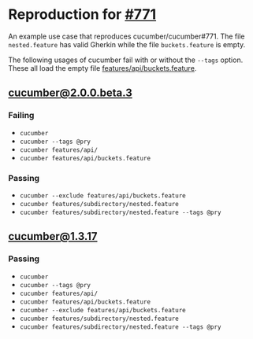 # Reproduction for [#771](https://github.com/cucumber/cucumber/issues/771)
An example use case that reproduces cucumber/cucumber#771. The file `nested.feature` has valid Gherkin while the file `buckets.feature` is empty.

The following usages of cucumber fail with or without the `--tags` option. These all load the empty file [features/api/buckets.feature](features/api/buckets.feature).

## [cucumber@2.0.0.beta.3](https://github.com/erran/cucumber-issue-771/tree/master#readme)
### Failing
* `cucumber`
* `cucumber --tags @pry`
* `cucumber features/api/`
* `cucumber features/api/buckets.feature`

### Passing
* `cucumber --exclude features/api/buckets.feature`
* `cucumber features/subdirectory/nested.feature`
* `cucumber features/subdirectory/nested.feature --tags @pry`

## [cucumber@1.3.17](https://github.com/erran/cucumber-issue-771/tree/v1.3.x#readme)
### Passing
* `cucumber`
* `cucumber --tags @pry`
* `cucumber features/api/`
* `cucumber features/api/buckets.feature`
* `cucumber --exclude features/api/buckets.feature`
* `cucumber features/subdirectory/nested.feature`
* `cucumber features/subdirectory/nested.feature --tags @pry`
